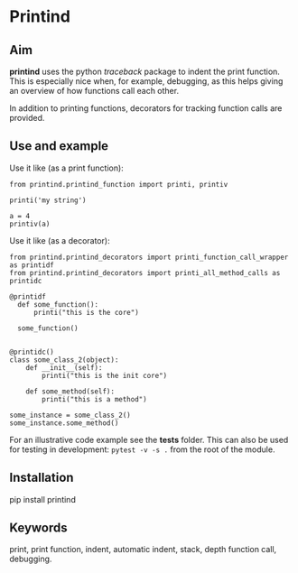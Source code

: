 # Printind

## Aim

**printind** uses the python *traceback* package to indent the print function. This is especially nice when, for example, debugging, as this helps giving an overview of how functions call each other.

In addition to printing functions, decorators for tracking function calls are provided.

## Use and example

Use it like (as a print function):

```
from printind.printind_function import printi, printiv

printi('my string')

a = 4
printiv(a)
```

Use it like (as a decorator):

```
from printind.printind_decorators import printi_function_call_wrapper as printidf
from printind.printind_decorators import printi_all_method_calls as printidc

@printidf
  def some_function():
      printi("this is the core")

  some_function()


@printidc()
class some_class_2(object):
    def __init__(self):
        printi("this is the init core")

    def some_method(self):
        printi("this is a method")

some_instance = some_class_2()
some_instance.some_method()
```

For an illustrative code example see the **tests** folder. This can also be used for testing in development: ```pytest -v -s .``` from the root of the module.

## Installation

pip install printind

## Keywords

print, print function, indent, automatic indent, stack, depth function call, debugging.
